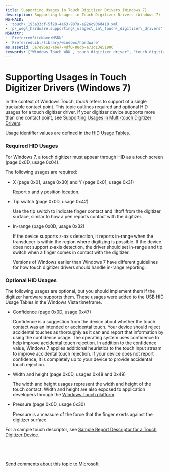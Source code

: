```yaml
---
title: Supporting Usages in Touch Digitizer Drivers (Windows 7)
description: Supporting Usages in Touch Digitizer Drivers (Windows 7)
MS-HAID:
- 'touch\_195a33cf-5f28-4a63-987a-e926c906d418.xml'
- 'p\_weg\_hardware.supporting\_usages\_in\_touch\_digitizer\_drivers'
MSHAttr:
- 'PreferredSiteName:MSDN'
- 'PreferredLib:/library/windows/hardware'
ms.assetid: 5e7e96a3-abe7-4df0-88db-a73d13e51906
keywords: ["Windows Touch WDK , touch digitizer driver", "touch digitizer driver WDK Touch", "digitizer driver WDK Touch"]
---
```


# Supporting Usages in Touch Digitizer Drivers (Windows 7)


In the context of Windows Touch, *touch* refers to support of a single trackable contact point. This topic outlines required and optional HID usages for a touch digitizer driver. If your digitizer device supports more than one contact point, see [Supporting Usages in Multi-touch Digitizer Drivers](supporting-usages-in-multitouch-digitizer-drivers.md).

Usage identifier values are defined in the [HID Usage Tables](http://www.usb.org/developers/hidpage/Hut1_12v2.pdf).

### <a href="" id="required-hid-usages"></a> Required HID Usages

For Windows 7, a touch digitizer must appear through HID as a touch screen (page 0x0D, usage 0x04).

The following usages are required:

-   X (page 0x01, usage 0x30) and Y (page 0x01, usage 0x31)

    Report x and y position location.

-   Tip switch (page 0x0D, usage 0x42)

    Use the tip switch to indicate finger contact and liftoff from the digitizer surface, similar to how a pen reports contact with the digitizer.

-   In-range (page 0x0D, usage 0x32)

    If the device supports z-axis detection, it reports in-range when the transducer is within the region where digitizing is possible. If the device does not support z-axis detection, the driver should set in-range and tip switch when a finger comes in contact with the digitizer.

    Versions of Windows earlier than Windows 7 have different guidelines for how touch digitizer drivers should handle in-range reporting.

### <a href="" id="optional-hid-usages"></a> Optional HID Usages

The following usages are optional, but you should implement them if the digitizer hardware supports them. These usages were added to the USB HID Usage Tables in the Windows Vista timeframe.

-   Confidence (page 0x0D, usage 0x47)

    Confidence is a suggestion from the device about whether the touch contact was an intended or accidental touch. Your device should reject accidental touches as thoroughly as it can and report that information by using the confidence usage. The operating system uses confidence to help improve accidental touch rejection. In addition to the confidence value, Windows 7 applies additional heuristics to the touch input stream to improve accidental touch rejection. If your device does not report confidence, it is completely up to your device to provide accidental touch rejection.

-   Width and height (page 0x0D, usages 0x48 and 0x49)

    The width and height usages represent the width and height of the touch contact. Width and height are also exposed to application developers through the [Windows Touch platform](http://go.microsoft.com/fwlink/p/?linkid=155047).

-   Pressure (page 0x0D, usage 0x30)

    Pressure is a measure of the force that the finger exerts against the digitizer surface.

For a sample touch descriptor, see [Sample Report Descriptor for a Touch Digitizer Device](sample-report-descriptor-for-a-touch-digitizer-device.md).

 

 

[Send comments about this topic to Microsoft](mailto:wsddocfb@microsoft.com?subject=Documentation%20feedback%20%5Bp_WEG_Hardware\p_weg_hardware%5D:%20Supporting%20Usages%20in%20Touch%20Digitizer%20Drivers%20%28Windows%207%29%20%20RELEASE:%20%285/9/2016%29&body=%0A%0APRIVACY%20STATEMENT%0A%0AWe%20use%20your%20feedback%20to%20improve%20the%20documentation.%20We%20don't%20use%20your%20email%20address%20for%20any%20other%20purpose,%20and%20we'll%20remove%20your%20email%20address%20from%20our%20system%20after%20the%20issue%20that%20you're%20reporting%20is%20fixed.%20While%20we're%20working%20to%20fix%20this%20issue,%20we%20might%20send%20you%20an%20email%20message%20to%20ask%20for%20more%20info.%20Later,%20we%20might%20also%20send%20you%20an%20email%20message%20to%20let%20you%20know%20that%20we've%20addressed%20your%20feedback.%0A%0AFor%20more%20info%20about%20Microsoft's%20privacy%20policy,%20see%20http://privacy.microsoft.com/default.aspx. "Send comments about this topic to Microsoft")




